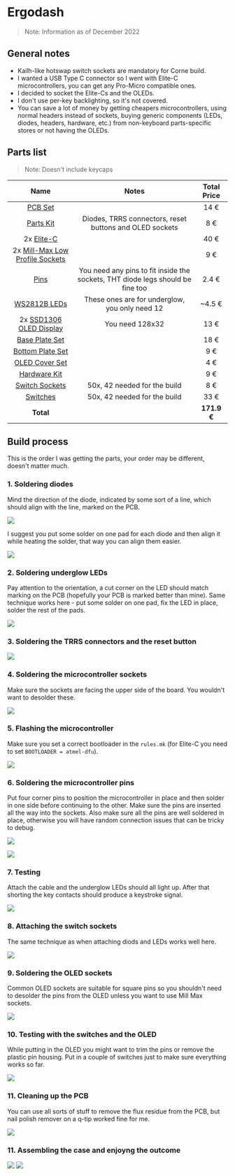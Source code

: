 # Ergodash

> Note: Information as of December 2022

## General notes
* Kailh-like hotswap switch sockets are mandatory for Corne build.
* I wanted a USB Type C connector so I went with Elite-C microcontrollers, you can get any Pro-Micro compatible ones.
* I decided to socket the Elite-Cs and the OLEDs.
* I don't use per-key backlighting, so it's not covered.
* You can save a lot of money by getting cheapers microcontrollers, using normal headers instead of sockets, buying generic components (LEDs, diodes, headers, hardware, etc.) from non-keyboard parts-specific stores or not having the OLEDs.

## Parts list
> Note: Doesn't include keycaps

| Name | Notes | Total Price |
|:----:|:-----:|:-----------:|
| [PCB Set](https://keycapsss.com/keyboard-parts/pcbs/53/crkbd-split-keyboard-pcb-corne-helidox?number=KC10022_MX_WH) | | 14 € |
| [Parts Kit](https://keycapsss.com/keyboard-parts/pcbs/53/crkbd-split-keyboard-pcb-corne-helidox?number=KC10022_PARTS) | Diodes, TRRS connectors, reset buttons and OLED sockets | 8 € |
| 2x [Elite-C](https://splitkb.com/products/elite-c-low-profile-rev4-microcontroller) | | 40 € |
| 2x [Mill-Max Low Profile Sockets](https://splitkb.com/products/mill-max-low-profile-sockets?_pos=1&_sid=3bce89d5a&_ss=r) | | 9 € |
| [Pins](https://keycapsss.com/keyboard-parts/parts/240/needle-connector/pins-10mm-x-0.6mm-pitch-2.54mm?c=11) | You need any pins to fit inside the sockets, THT diode legs should be fine too | 2.4 € |
| [WS2812B LEDs](https://splitkb.com/products/ws2812b-rgb-led?_pos=2&_sid=136a9a0aa&_ss=r) | These ones are for underglow, you only need 12 | ~4.5 € |
| 2x [SSD1306 OLED Display](https://splitkb.com/collections/keyboard-parts/products/oled-display?variant=31716335648845) | You need 128x32 | 13 € |
| [Base Plate Set](https://splitkb.com/collections/cases-and-plates/products/aurora-corne-low-profile-case?variant=43446808674563) | | 18 € |
| [Bottom Plate Set](https://splitkb.com/collections/cases-and-plates/products/aurora-corne-low-profile-case?variant=43446808838403) | | 9 € |
| [OLED Cover Set](https://splitkb.com/collections/cases-and-plates/products/aurora-corne-low-profile-case?variant=43468300189955) | | 4 € |
| [Hardware Kit](https://splitkb.com/collections/cases-and-plates/products/aurora-corne-low-profile-case?variant=43446809035011) | | 9 € |
| [Switch Sockets](https://splitkb.com/products/kailh-hotswap-sockets?variant=43579173961987) | 50x, 42 needed for the build | 8 € |
| [Switches](https://keygem.com/collections/tactile/products/gazzew-u4t-10pcs) | 50x, 42 needed for the build | 33 € |
| **Total** | |        **171.9 €**     |

## Build process

This is the order I was getting the parts, your order may be different, doesn't matter much.

### 1. Soldering diodes

Mind the direction of the diode, indicated by some sort of a line, which should align with the line, marked on the PCB.

![](img/1.jpg)

I suggest you put some solder on one pad for each diode and then align it while heating the solder, that way you can align them easier.

![](img/2.jpg)

### 2. Soldering underglow LEDs

Pay attention to the orientation, a cut corner on the LED should match marking on the PCB (hopefully your PCB is marked better than mine). Same technique works here - put some solder on one pad, fix the LED in place, solder the rest of the pads.

![](img/3.jpg)

### 3. Soldering the TRRS connectors and the reset button

![](img/4.jpg)

### 4. Soldering the microcontroller sockets

Make sure the sockets are facing the upper side of the board. You wouldn't want to desolder these.

![](img/5.jpg)

### 5. Flashing the microcontroller

Make sure you set a correct bootloader in the `rules.mk` (for Elite-C you need to set `BOOTLOADER = atmel-dfu`).

![](img/flash.gif)

### 6. Soldering the microcontroller pins

Put four corner pins to position the microcontroller in place and then solder in one side before continuing to the other. Make sure the pins are inserted all the way into the sockets. Also make sure all the pins are well soldered in place, otherwise you will have random connection issues that can be tricky to debug.

![](img/6.jpg)

![](img/7.jpg)

### 7. Testing

Attach the cable and the underglow LEDs should all light up. After that shorting the key contacts should produce a keystroke signal.

![](img/test1.gif)

### 8. Attaching the switch sockets

The same technique as when attaching diods and LEDs works well here.

![](img/8.jpg)

### 9. Soldering the OLED sockets

Common OLED sockets are suitable for square pins so you shouldn't need to desolder the pins from the OLED unless you want to use Mill Max sockets.

![](img/9.jpg)

### 10. Testing with the switches and the OLED

While putting in the OLED you might want to trim the pins or remove the plastic pin housing. Put in a couple of switches just to make sure everything works so far.

![](img/test2.gif)

### 11. Cleaning up the PCB

You can use all sorts of stuff to remove the flux residue from the PCB, but nail polish remover on a q-tip worked fine for me.

![](img/9.jpg)

### 11. Assembling the case and enjoyng the outcome

![](img/res1.jpg)
![](img/res2.jpg)
